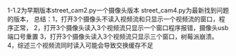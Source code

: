 1-1.2为早期版本street_cam2.py一个摄像头版本 street_cam4.py为最新找到问题的版本，
总结：1，打开3个摄像头不读入视频流和只显示一个视频流的窗口，程序正常，
      2，打开3个摄像头读入3个视频流只显示一个窗口程序报错，摄像头usb端口号重置
      3，打开3个摄像头读入3个视频流只显示三个窗口，树莓派崩溃。
      4，综述三个视频流同时读入可能会导致交换缓存不足
